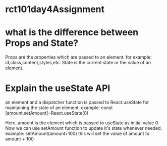 # rct101day4Assignment

# what is the difference between Props and State? 
Props are the properties which are passed to an element. for example: id,class,content,styles,etc.
State is the current state or the value of an element.

# Explain the useState API
an element and a dispatcher function is passed to React.useState for maintaining the state of an element.
example: const [amount,setAmount]=React.useState(0) 

Here, amount is the element which is passed to useState as initial value 0.
Now we can use setAmount function to update it's state whenever needed.
example: setAmount(amount+100)
this will set the value of amount to amount + 100


